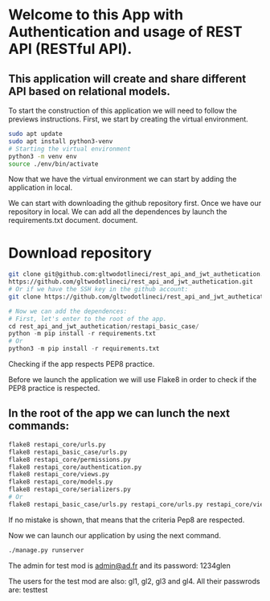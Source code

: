 # Welcome to this App with Authentication and usage of REST API (RESTful API).
## This application will create and share different API based on relational models.
To start the construction of this application we will need to follow the previews instructions.
First, we start by creating the virtual environment.
``` bash
sudo apt update
sudo apt install python3-venv
# Starting the virtual environment
python3 -m venv env
source ./env/bin/activate
```
Now that we have the virtual environment we can start by adding the application in local.

We can start with downloading the github repository first. Once we have our repository in local. We can add all the dependences by launch the requirements.txt document. document.

# Download repository
``` bash
git clone git@github.com:gltwodotlineci/rest_api_and_jwt_authetication.git
https://github.com/gltwodotlineci/rest_api_and_jwt_authetication.git
# Or if we have the SSH key in the github account:
git clone https://github.com/gltwodotlineci/rest_api_and_jwt_authetication.git
```
```python
# Now we can add the dependences:
# First, let's enter to the root of the app.
cd rest_api_and_jwt_authetication/restapi_basic_case/
python -m pip install -r requirements.txt
# Or
python3 -m pip install -r requirements.txt
```
Checking if the app respects PEP8 practice.

Before we launch the application we will use Flake8 in order to check if the PEP8 practice is respected.

## In the root of the app we can lunch the next commands:
```bash
flake8 restapi_core/urls.py
flake8 restapi_basic_case/urls.py
flake8 restapi_core/permissions.py
flake8 restapi_core/authentication.py
flake8 restapi_core/views.py
flake8 restapi_core/models.py
flake8 restapi_core/serializers.py
# Or
flake8 restapi_basic_case/urls.py restapi_core/urls.py restapi_core/views.py restapi_core/serializers.py restapi_core/models.py restapi_core/permissions.py restapi_core/authentication.py
```
If no mistake is shown, that means that the criteria Pep8 are respected.

Now we can launch our application by using the next command.
```bash
./manage.py runserver
```

The admin for test mod is admin@ad.fr and its password: 1234glen

The users for the test mod are also:
gl1, gl2, gl3 and gl4. All their passwrods are: testtest
